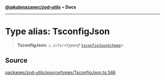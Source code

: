 [**@jakubmazanec/zod-utils**](../README.md) • **Docs**

---

# Type alias: TsconfigJson

> **TsconfigJson**: `z.infer`\<_typeof_ [`tsconfigJsonSchema`](../variables/tsconfigJsonSchema.md)\>

## Source

[packages/zod-utils/source/types/TsconfigJson.ts:346](https://github.com/jakubmazanec/js-tools/blob/7be96c9bc335915647cfe729050b17fe2580309a/packages/zod-utils/source/types/TsconfigJson.ts#L346)
